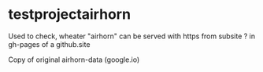 # testprojectairhorn

Used to check, wheater "airhorn" can be served with https from subsite ?
in gh-pages of a github.site

Copy of original airhorn-data (google.io)


